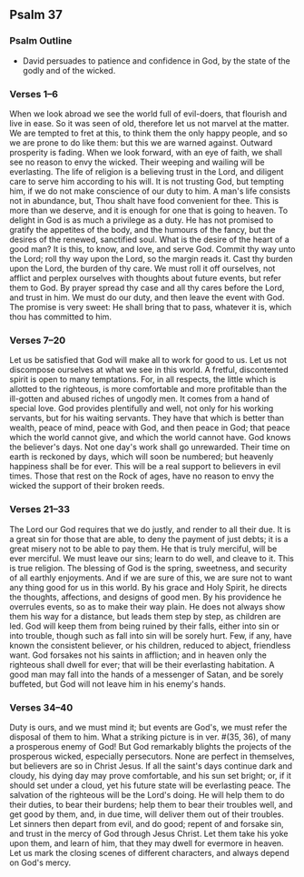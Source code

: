 ## Psalm 37

### Psalm Outline

- David persuades to patience and confidence in God, by the state of the godly and of the wicked.

### Verses 1–6

When we look abroad we see the world full of evil-doers, that flourish and live in ease. So it was seen of old, therefore let us not marvel at the matter. We are tempted to fret at this, to think them the only happy people, and so we are prone to do like them: but this we are warned against. Outward prosperity is fading. When we look forward, with an eye of faith, we shall see no reason to envy the wicked. Their weeping and wailing will be everlasting. The life of religion is a believing trust in the Lord, and diligent care to serve him according to his will. It is not trusting God, but tempting him, if we do not make conscience of our duty to him. A man's life consists not in abundance, but, Thou shalt have food convenient for thee. This is more than we deserve, and it is enough for one that is going to heaven. To delight in God is as much a privilege as a duty. He has not promised to gratify the appetites of the body, and the humours of the fancy, but the desires of the renewed, sanctified soul. What is the desire of the heart of a good man? It is this, to know, and love, and serve God. Commit thy way unto the Lord; roll thy way upon the Lord, so the margin reads it. Cast thy burden upon the Lord, the burden of thy care. We must roll it off ourselves, not afflict and perplex ourselves with thoughts about future events, but refer them to God. By prayer spread thy case and all thy cares before the Lord, and trust in him. We must do our duty, and then leave the event with God. The promise is very sweet: He shall bring that to pass, whatever it is, which thou has committed to him.

### Verses 7–20

Let us be satisfied that God will make all to work for good to us. Let us not discompose ourselves at what we see in this world. A fretful, discontented spirit is open to many temptations. For, in all respects, the little which is allotted to the righteous, is more comfortable and more profitable than the ill-gotten and abused riches of ungodly men. It comes from a hand of special love. God provides plentifully and well, not only for his working servants, but for his waiting servants. They have that which is better than wealth, peace of mind, peace with God, and then peace in God; that peace which the world cannot give, and which the world cannot have. God knows the believer's days. Not one day's work shall go unrewarded. Their time on earth is reckoned by days, which will soon be numbered; but heavenly happiness shall be for ever. This will be a real support to believers in evil times. Those that rest on the Rock of ages, have no reason to envy the wicked the support of their broken reeds.

### Verses 21–33

The Lord our God requires that we do justly, and render to all their due. It is a great sin for those that are able, to deny the payment of just debts; it is a great misery not to be able to pay them. He that is truly merciful, will be ever merciful. We must leave our sins; learn to do well, and cleave to it. This is true religion. The blessing of God is the spring, sweetness, and security of all earthly enjoyments. And if we are sure of this, we are sure not to want any thing good for us in this world. By his grace and Holy Spirit, he directs the thoughts, affections, and designs of good men. By his providence he overrules events, so as to make their way plain. He does not always show them his way for a distance, but leads them step by step, as children are led. God will keep them from being ruined by their falls, either into sin or into trouble, though such as fall into sin will be sorely hurt. Few, if any, have known the consistent believer, or his children, reduced to abject, friendless want. God forsakes not his saints in affliction; and in heaven only the righteous shall dwell for ever; that will be their everlasting habitation. A good man may fall into the hands of a messenger of Satan, and be sorely buffeted, but God will not leave him in his enemy's hands.

### Verses 34–40

Duty is ours, and we must mind it; but events are God's, we must refer the disposal of them to him. What a striking picture is in ver. #(35, 36), of many a prosperous enemy of God! But God remarkably blights the projects of the prosperous wicked, especially persecutors. None are perfect in themselves, but believers are so in Christ Jesus. If all the saint's days continue dark and cloudy, his dying day may prove comfortable, and his sun set bright; or, if it should set under a cloud, yet his future state will be everlasting peace. The salvation of the righteous will be the Lord's doing. He will help them to do their duties, to bear their burdens; help them to bear their troubles well, and get good by them, and, in due time, will deliver them out of their troubles. Let sinners then depart from evil, and do good; repent of and forsake sin, and trust in the mercy of God through Jesus Christ. Let them take his yoke upon them, and learn of him, that they may dwell for evermore in heaven. Let us mark the closing scenes of different characters, and always depend on God's mercy.

